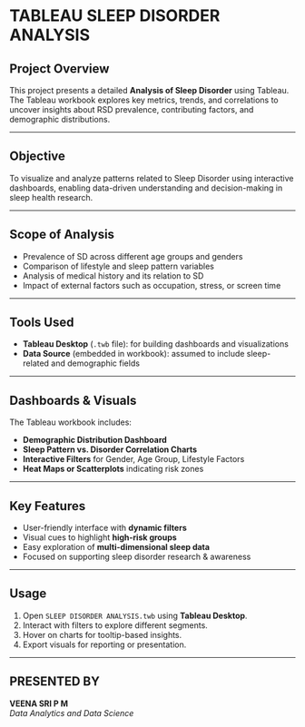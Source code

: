 # TABLEAU SLEEP DISORDER ANALYSIS
## Project Overview

This project presents a detailed **Analysis of Sleep Disorder** using Tableau. The Tableau workbook explores key metrics, trends, and correlations to uncover insights about RSD prevalence, contributing factors, and demographic distributions.

---

## Objective

To visualize and analyze patterns related to Sleep Disorder using interactive dashboards, enabling data-driven understanding and decision-making in sleep health research.

---

## Scope of Analysis

- Prevalence of SD across different age groups and genders  
- Comparison of lifestyle and sleep pattern variables  
- Analysis of medical history and its relation to SD  
- Impact of external factors such as occupation, stress, or screen time

---

## Tools Used

- **Tableau Desktop** (`.twb` file): for building dashboards and visualizations  
- **Data Source** (embedded in workbook): assumed to include sleep-related and demographic fields

---

## Dashboards & Visuals

The Tableau workbook includes:
- **Demographic Distribution Dashboard**  
- **Sleep Pattern vs. Disorder Correlation Charts**  
- **Interactive Filters** for Gender, Age Group, Lifestyle Factors  
- **Heat Maps or Scatterplots** indicating risk zones  

---

## Key Features

- User-friendly interface with **dynamic filters**  
- Visual cues to highlight **high-risk groups**  
- Easy exploration of **multi-dimensional sleep data**  
- Focused on supporting sleep disorder research & awareness

---

## Usage

1. Open `SLEEP DISORDER ANALYSIS.twb` using **Tableau Desktop**.  
2. Interact with filters to explore different segments.  
3. Hover on charts for tooltip-based insights.  
4. Export visuals for reporting or presentation.

---

## PRESENTED BY

**VEENA SRI P M**  
*Data Analytics and Data Science*
